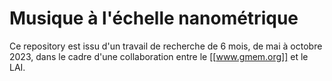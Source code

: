 # Musique à l'échelle nanométrique

Ce repository est issu d'un travail de recherche de 6 mois, de mai à octobre 2023, dans le cadre d'une collaboration entre le [[www.gmem.org]] et le LAI.

